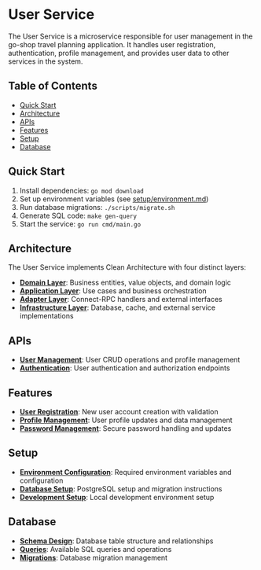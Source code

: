 # User Service

The User Service is a microservice responsible for user management in the go-shop travel planning application. It handles user registration, authentication, profile management, and provides user data to other services in the system.

## Table of Contents

- [Quick Start](#quick-start)
- [Architecture](#architecture)
- [APIs](#apis)
- [Features](#features)
- [Setup](#setup)
- [Database](#database)

## Quick Start

1. Install dependencies: `go mod download`
2. Set up environment variables (see [setup/environment.md](setup/environment.md))
3. Run database migrations: `./scripts/migrate.sh`
4. Generate SQL code: `make gen-query`
5. Start the service: `go run cmd/main.go`

## Architecture

The User Service implements Clean Architecture with four distinct layers:

- **[Domain Layer](architecture/domain-layer.md)**: Business entities, value objects, and domain logic
- **[Application Layer](architecture/application-layer.md)**: Use cases and business orchestration
- **[Adapter Layer](architecture/adapter-layer.md)**: Connect-RPC handlers and external interfaces
- **[Infrastructure Layer](architecture/infrastructure-layer.md)**: Database, cache, and external service implementations

## APIs

- **[User Management](apis/user-management.md)**: User CRUD operations and profile management
- **[Authentication](apis/authentication.md)**: User authentication and authorization endpoints

## Features

- **[User Registration](features/user-registration.md)**: New user account creation with validation
- **[Profile Management](features/profile-management.md)**: User profile updates and data management
- **[Password Management](features/password-management.md)**: Secure password handling and updates

## Setup

- **[Environment Configuration](setup/environment.md)**: Required environment variables and configuration
- **[Database Setup](setup/database.md)**: PostgreSQL setup and migration instructions
- **[Development Setup](setup/development.md)**: Local development environment setup

## Database

- **[Schema Design](database/schema.md)**: Database table structure and relationships
- **[Queries](database/queries.md)**: Available SQL queries and operations
- **[Migrations](database/migrations.md)**: Database migration management